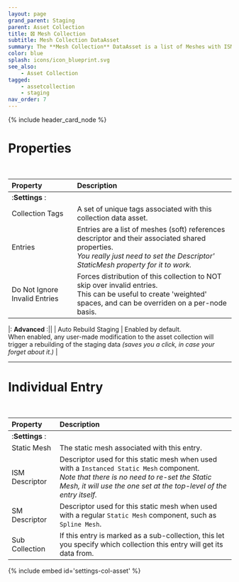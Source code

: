 ```yaml
---
layout: page
grand_parent: Staging
parent: Asset Collection
title: 🝱 Mesh Collection
subtitle: Mesh Collection DataAsset
summary: The **Mesh Collection** DataAsset is a list of Meshes with ISM/HISM Descriptors, that comes with all the Asset Collection goodies.
color: blue
splash: icons/icon_blueprint.svg
see_also: 
    - Asset Collection
tagged: 
    - assetcollection
    - staging
nav_order: 7
---
```


{% include header_card_node %}

# Properties
<br>

| Property       | Description          |
|:-------------|:------------------|
|:**Settings** :||
| Collection Tags           | A set of unique tags associated with this collection data asset. |
| Entries           | Entries are a list of meshes (soft) references descriptor and their associated shared properties.<br>*You really just need to set the Descriptor' StaticMesh property for it to work.* |
| Do Not Ignore Invalid Entries          | Forces distribution of this collection to NOT skip over invalid entries.<br>This can be useful to create 'weighted' spaces, and can be overriden on a per-node basis. |

|: **Advanced** :||
| Auto Rebuild Staging           | Enabled by default.<br>When enabled, any user-made modification to the asset collection will trigger a rebuilding of the staging data *(saves you a click, in case your forget about it.)* |

---
# Individual Entry
<br>

| Property       | Description          |
|:-------------|:------------------|
|:**Settings** :||
| Static Mesh           | The static mesh associated with this entry. |
| ISM Descriptor          | Descriptor used for this static mesh when used with a `Instanced Static Mesh` component.<br>*Note that there is no need to re-set the Static Mesh, it will use the one set at the top-level of the entry itself.* |
| SM Descriptor          | Descriptor used for this static mesh when used with a regular `Static Mesh` component, such as `Spline Mesh`. |
| Sub Collection          | If this entry is marked as a sub-collection, this let you specify which collection this entry will get its data from. |

{% include embed id='settings-col-asset' %}
